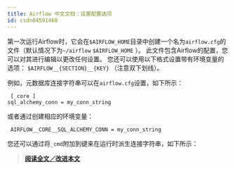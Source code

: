 ```yaml
---
title: Airflow 中文文档：设置配置选项
id: csdn84591468
---
```


第一次运行Airflow时，它会在`$AIRFLOW_HOME`目录中创建一个名为`airflow.cfg`的文件（默认情况下为`~/airflow` `$AIRFLOW_HOME` ）。 此文件包含Airflow的配置，您可以对其进行编辑以更改任何设置。 您还可以使用以下格式设置带有环境变量的选项： `$AIRFLOW__{SECTION}__{KEY}` （注意双下划线）。

例如，元数据库连接字符串可以在`airflow.cfg`设置，如下所示：

```
 [ core ]
sql_alchemy_conn = my_conn_string 
```

或者通过创建相应的环境变量：

```
 AIRFLOW__CORE__SQL_ALCHEMY_CONN = my_conn_string 
```

您还可以通过将`_cmd`附加到键来在运行时派生连接字符串，如下所示：

> [**阅读全文／改进本文**](https://github.com/apachecn/airflow-doc-zh/blob/master/zh/7.md)